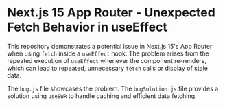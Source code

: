 # Next.js 15 App Router - Unexpected Fetch Behavior in useEffect

This repository demonstrates a potential issue in Next.js 15's App Router when using `fetch` inside a `useEffect` hook.  The problem arises from the repeated execution of `useEffect` whenever the component re-renders, which can lead to repeated, unnecessary `fetch` calls or display of stale data.

The `bug.js` file showcases the problem. The `bugSolution.js` file provides a solution using `useSWR` to handle caching and efficient data fetching.
